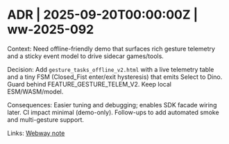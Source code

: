 # ADR | 2025-09-20T00:00:00Z | ww-2025-092

Context: Need offline-friendly demo that surfaces rich gesture telemetry and a sticky event model to drive sidecar games/tools.

Decision: Add `gesture_tasks_offline_v2.html` with a live telemetry table and a tiny FSM (Closed_Fist enter/exit hysteresis) that emits Select to Dino. Guard behind FEATURE_GESTURE_TELEM_V2. Keep local ESM/WASM/model.

Consequences: Easier tuning and debugging; enables SDK facade wiring later. CI impact minimal (demo-only). Follow-ups to add automated smoke and multi-gesture support.

Links: [Webway note](../../../../scaffolds/webway_ww-2025-092_gesture_v2_telem_fsm.md)

